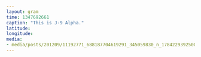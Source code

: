 ```yaml
---
layout: gram
time: 1347692661
caption: "This is J-9 Alpha."
latitude: 
longitude: 
media:
- media/posts/201209/11192771_688187704619291_345059830_n_17842293925000351.jpg
---
```

